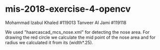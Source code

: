 # mis-2018-exercise-4-opencv

Mohammad Izabul Khaled #119013
Tanveer Al Jami #119118

We used "haarcascad_mcs_nose.xml" for detecting the nose area. For drawing the red circle we calculate the mid point 
of the nose area and for radius we calculated it from its (width*.25).
